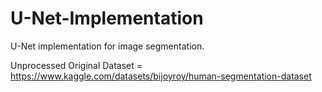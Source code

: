 # U-Net-Implementation
U-Net implementation for image segmentation.

Unprocessed Original Dataset = https://www.kaggle.com/datasets/bijoyroy/human-segmentation-dataset
